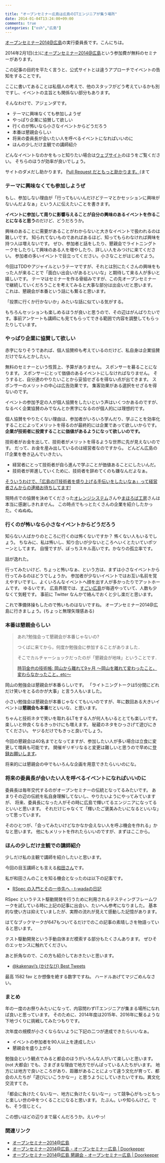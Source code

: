 ```yaml
---

title: "オープンセミナー広島は広島のITエンジニアが集う場所"
date: 2014-01-04T13:24:00+09:00
comments: true
categories: ["osh","広島"]
---
```


[オープンセミナー2014@広島](http://osh-2014.github.io/)の実行委員長です。こんにちは。

2014年2月1日(土)に[オープンセミナー2014@広島](http://osh-2014.github.io/)という参加費が無料のセミナーがあります。

この記事の目的を平たく言うと、公式サイトとは違うアプローチでイベントの告知をすることです。

ここに書いてあることは私個人の考えで、他のスタッフがどう考えているかも別ですし、イベントの主旨とも関係ない部分もあります。

そんなわけで、アジェンダです。

* テーマに興味なくても参加しようぜ
* やっぱり企業に協賛して欲しい
* 行くのが怖いなら小さなイベントからどうだろう
* 本番は懇親会らしい
* 将来の委員長が会いたい人を呼べるイベントになればいいのに
* ほんの少しだけ主観での講師紹介

どんなイベントなのかをもっと知りたい場合は[ウェブサイト](http://osh-2014.github.io/)のほうをご覧ください。
そちらのほうが効率が良いでしょう。

サイトのダメだし助かります。
[Pull Request だともっと助かります。](https://github.com/osh-2014/osh-2014.github.com)(まて

### テーマに興味なくても参加しようぜ

もし、参加しない理由が「行ってもいいんだけどテーマとかセッションに興味がないんだよなぁ」という人に伝えたいことを書きます。

**イベントに参加して周りに影響与えることが自分の興味のあるイベントを作ることになると思う**のだけど、どうだろうか。

興味のあることに需要があることがわからないと大きなイベントで扱われるのは難しいです。
知られてないものであればあるほど、知ってもらわなければ興味を持つ人は増えないです。
ぜひ、参加者と話をしたり、懇親会でライトニングトークをしたりして興味のある人を増やしたり、詳しい人をみつけに来てください。
参加者の多いイベントで目立ってください。小さなことがはじめてよう。

今回はTDDやアジャイルというテーマですが、それとは別にたくさんの興味をもった人が来ることで「面白い出会いがあるといいな」と期待して来る人が多いと嬉しいです。
テーマはセミナーを作る骨組みですが、この先オープンセミナーで継続していくだろうことを考えてみると大事な部分は出会いだと思います。
これは、懇親会が本番という話にも繋ると思います。

「投票に行くか行かないか」みたいな話に似ている気がする。

もちろんセッションも楽しめるほうが良いと思うので、その辺はがんばりたいです。事前アンケートも講師にも見てもらってできる範囲で内容を調整してもらったりしています。

### やっぱり企業に協賛して欲しい

赤字になりそうであれば、個人協賛枠も考えているのだけど、私自身は企業協賛だけでなんとかしたい。

無料のセミナーという性質上、予算がありません。
スポンサーを募ることになります。
スポンサーにとって価値のあるイベントにしなければなりません。
そうすると、自分達のやりたいことから妥協せざるを得ない点が出てきます。
スポンサーのメリットの中心は広告効果です。
集客効果がある選択をせざるを得ないのです。

イベントの参加予定の人が個人協賛をしたいという声はいくつかあるのですが、なるべく企業協賛のみでなんとか黒字になるのが個人的には理想的です。

個人協賛をやりたくない理由は、参加者がいろいろ学んだり、学ぶことを効率化することによってメリットを得るのが最終的には企業であって欲しいからです。
**企業が技術者に投資することに価値があるようになって欲しいのです。**

技術者がお金を出して、技術者がメリットを得るような世界に先が見えないのです。
だって、お金を産み出しているのは経営者なのですから。
どんどん広島のIT企業を巻き込んでいきたい。

* 経営者にとって技術者が自ら進んで学ぶことが価値あることにしたいんだ。
* 技術者が昇進していくために、技術者を辞めてくのも嫌なんだよなぁ。

[そういうわけで、「広島のIT技術者を盛り上げる手伝いをしたいなぁ」って経営者さんからの連絡お待ちしてます!](http://osh-web.doorkeeper.jp/contact/new)

現時点での協賛を決めてくださった[オレンジシステム](http://www.orange.co.jp/)さんや[まほろば工房](http://www.ate-mahoroba.jp/)さんは本当に感謝しきれません。
この時点でもっとたくさんの企業を紹介したかった。ぐぬぬぬ。


### 行くのが怖いなら小さなイベントからどうだろう

知らない人ばかりのところに行くのは怖くないですか？
怖くない人もいるでしょう。
ちなみに、私は怖いし、知り合いが少ないところへいくとたいていポツーンとしてます。
自慢ですが、ぼっちスキル高いです。かなりの孤立率です。

話が逸れた。

行ってみたいけど、ちょっと怖いなぁ、という方は、まずは小さなイベントから行ってみるのはどうでしょうか。
参加者が少ないイベントではお互い名前を覚えやすいですし、よくいろんなイベントへ顔を出す人が多かったりでアットホームです。
ゆるいです。
広島界隈では、[すごい広島](http://great-h.github.io/)が毎週やっていて、人数も少なくて気軽です。
事前に Twitter なんかで絡んでおくと少し楽だと思います。

これで準備体操もしたので怖いものはないですね。
オープンセミナー2014@広島に行きましょう。(ちょっと無理矢理感ある)

### 本番は懇親会らしい

> あれ?勉強会って懇親会が本番じゃないの?
>
> つくばに来てから，何度か勉強会に参加することがありました．
>
> そこでカルチャーショックだったのが「懇親会が地味」ということです．
>
> [時羽金也の技術帳: 岡山から離れて9ヶ月 〜岡山を離れて変わったこと，変わらなかったこと，etc〜](http://tokikane-tec.blogspot.jp/2013/12/9-etc.html)

岡山の勉強会は懇親会が本番らしいです。
「ライトニングトークは5分間にどれだけ笑いをとるのかが大事」と言う人もいました。

小さい勉強会は懇親会が本番じゃなくてもいいのですが、年に数回ある大きいイベントは**懇親会も本番**だといいな、と思います。

ちゃんと技術ネタで笑いを取れるLTをする人が何人もいるととても楽しいです。
楽しいと仲良くなるきっかけにも増えます。
秘蔵のネタをひっさげて遊びにきてください。
ヤジるだけでもきっと良いでしょう。

今回の懇親会は40名までとなってますが、参加したい人が多い場合は立食に変更して増員も可能です。
開催ギリギリなると変更は難しいと思うので早めに[登録お願いします](http://osh-web.doorkeeper.jp/events/7544)。

将来的には懇親会の中でもいろんな企画を用意できたらいいのにな。


### 将来の委員長が会いたい人を呼べるイベントになればいいのに

委員長は毎年交代するのがオープンセミナーの伝統となってるみたいです。
あまりその辺の伝統を私自身理解してないし、やりたいようにやってみていますが、
将来、委員長になった人がその時に広島で輝いてるエンジニアになってるといいと思います。
それだけじゃなくて「輝いたご褒美みたいになるといいな」って思っています。

そのひとつが、「会ってみたいけどなかなか会えない人を呼ぶ機会を作れる」かなと思います。
他にもメリットを作れたらいいのですが、まずはここから。


### ほんの少しだけ主観での講師紹介

少しだけ私の主観で講師を紹介したいと思います。

今回の目玉講師とも言える[和田さん](https://twitter.com/t_wada)です。

私が和田さんのことを知る機会となったのは以下の記事です。

* [RSpec の入門とその一歩先へ - t-wadaの日記](http://d.hatena.ne.jp/t-wada/20100228/p1)

RSpec というテスト駆動開発を行うために利用されるテスティングフレームワークを試している時に上記の記事に出会い、たいへん参考になりました。
基本的な使い方は抑えていましたが、実際の流れが見えて感動した記憶があります。

はてなブックマークが647もついてるだけでのこの記事の素晴しさを物語っていると思います。

テスト駆動開発という手動自体まだ模索する部分もたくさんあります。
ぜひそのエッセンスに触れてください。


あと折角なので、この方も紹介しておきたいと思います。

* [@kakenavi’s (かけなび) Best Tweets](http://favstar.fm/users/kakenavi)

最高 1582 fav とか想像を絶する数字ですね。
ハードルあげてマジごめんなさい。


### まとめ

年の一度のお祭りみたいになって、内容問わずITエンジニアが集まる場所になれば良いと思っています。
そのために、2014年度は2015年、2016年に繋るような下地づくりに挑戦してみたつもりです。

次年度の規模が小さくならないように下記の二つが達成できたらいいなぁ。

* イベントの参加者を90人以上を達成したい
* 懇親会を盛り上がる

勉強会という観点でみると都会のほうがいろんな人がいて楽しいと思います。
(not 大都会)
でも、さまざまな理由で地方でがんばっている人たちがいます。
地方には地方で良いところがあり、距離があることによって違う文化が育って、都会の人たちが「遊びにいこうかなー」と思うようにしていきたいですね。異文化交流すてき。

「都会に負けたくないなー、地方に負けたくないなー」って競争心がもっともっと楽しい世の中をつくることになると思います。
たぶん。いや知らんけど。でも、そう信じとく。

この想いはどの辺りまで届くんだろうか。えいやっ!

### 関連リンク

* [オープンセミナー2014@広島](http://osh-2014.github.io/)
* [オープンセミナー2014@広島 - オープンセミナー広島 | Doorkeeper](http://osh-web.doorkeeper.jp/events/7534)
* [オープンセミナー2014@広島 懇親会 - オープンセミナー広島 | Doorkeeper](http://osh-web.doorkeeper.jp/events/7544)
